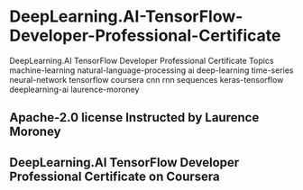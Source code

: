 # DeepLearning.AI-TensorFlow-Developer-Professional-Certificate
DeepLearning.AI TensorFlow Developer Professional Certificate  Topics machine-learning natural-language-processing ai deep-learning time-series neural-network tensorflow coursera cnn rnn sequences keras-tensorflow deeplearning-ai laurence-moroney

Apache-2.0 license 
Instructed by  Laurence Moroney
---------------------------------------------------------------------------------------------------------------------------------------------------------------------------
DeepLearning.AI TensorFlow Developer Professional Certificate on Coursera
---------------------------------------------------------------------------------------------------------------------------------------------------------------------------


